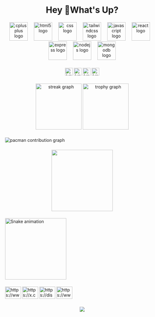 <h1 align="center">Hey 👋What's Up?</h1>

###

<div align="center">
  <img src="https://cdn.jsdelivr.net/gh/devicons/devicon/icons/cplusplus/cplusplus-original.svg" height="60" alt="cplusplus logo"  />
  <img width="12" />
  <img src="https://cdn.jsdelivr.net/gh/devicons/devicon/icons/html5/html5-original.svg" height="60" alt="html5 logo"  />
  <img width="12" />
  <img src="https://cdn.jsdelivr.net/gh/devicons/devicon/icons/css3/css3-original.svg" height="60" alt="css logo"  />
  <img width="12" />
  <img src="https://cdn.jsdelivr.net/gh/devicons/devicon/icons/tailwindcss/tailwindcss-original-wordmark.svg" height="60" alt="tailwindcss logo"  />
  <img width="12" />
  <img src="https://cdn.jsdelivr.net/gh/devicons/devicon/icons/javascript/javascript-original.svg" height="60" alt="javascript logo"  />
  <img width="12" />
  <img src="https://cdn.jsdelivr.net/gh/devicons/devicon/icons/react/react-original.svg" height="60" alt="react logo"  />
  <img width="12" />
  <img src="https://cdn.jsdelivr.net/gh/devicons/devicon/icons/express/express-original.svg" height="60" alt="express logo"  />
  <img width="12" />
  <img src="https://cdn.jsdelivr.net/gh/devicons/devicon/icons/nodejs/nodejs-original.svg" height="60" alt="nodejs logo"  />
  <img width="12" />
  <img src="https://cdn.jsdelivr.net/gh/devicons/devicon/icons/mongodb/mongodb-original.svg" height="60" alt="mongodb logo"  />
</div>

###

<div align="center">
  <img src="https://img.shields.io/static/v1?message=LinkedIn&logo=linkedin&label=&color=0077B5&logoColor=white&labelColor=&style=for-the-badge" height="25" alt="https://www.linkedin.com/in/ghanshyam-saini-115a26257/"  />
  <img src="https://img.shields.io/static/v1?message=Twitter&logo=twitter&label=&color=1DA1F2&logoColor=white&labelColor=&style=for-the-badge" height="25" alt="https://x.com/Ghansh007"  />
  <img src="https://img.shields.io/static/v1?message=Discord&logo=discord&label=&color=7289DA&logoColor=white&labelColor=&style=for-the-badge" height="25" alt="https://discordapp.com/users/1061982619983683624"  />
  <img src="https://img.shields.io/static/v1?message=dev.to&logo=dev.to&label=&color=0A0A0A&logoColor=white&labelColor=&style=for-the-badge" height="25" alt="https://dev.to/ghanshyam_14e989175fc921d"  />
</div>

###

<div align="center">
  <img src="https://streak-stats.demolab.com?user=Ghanshyam-07&locale=en&mode=daily&theme=dracula&hide_border=false&border_radius=5&order=3" height="150" alt="streak graph"  />
  <img src="https://github-profile-trophy.vercel.app?username=Ghanshyam-07&theme=dracula&column=-1&row=1&margin-w=8&margin-h=8&no-bg=false&no-frame=false&order=4" height="150" alt="trophy graph"  />
</div>

###

<picture>
  <source media="(prefers-color-scheme: dark)" srcset="https://raw.githubusercontent.com/Ghanshyam-07/Ghanshyam-07/output/pacman-contribution-graph-dark.svg">
  <source media="(prefers-color-scheme: light)" srcset="https://raw.githubusercontent.com/Ghanshyam-07/Ghanshyam-07/output/pacman-contribution-graph.svg">
  <img alt="pacman contribution graph" src="https://raw.githubusercontent.com/Ghanshyam-07/Ghanshyam-07/output/pacman-contribution-graph.svg">
</picture>

###

<div align="center">
  <img height="200" src=" https://media1.giphy.com/media/v1.Y2lkPTc5MGI3NjExaXU4bnA5d3QzOTJuaDV3eGVyajNvOGlwMTN1ZGQ1ZTI1eDgwNG1uciZlcD12MV9pbnRlcm5hbF9naWZfYnlfaWQmY3Q9Zw/hWzyynpq7gYpao3iwd/giphy.gif"  />
</div>

###

<!-- <img src="https://raw.githubusercontent.com/Ghanshyam-07/Ghanshyam-07/output/snake.svg" alt="Snake animation" /> -->
<img src="https://raw.githubusercontent.com/Ghanshyam-07/Ghanshyam-07/output/snake.gif" alt="Snake animation" height="200" />


###

<div align="left">
  <img src="https://raw.githubusercontent.com/maurodesouza/profile-readme-generator/master/src/assets/icons/social/linkedin/default.svg" width="52" height="40" alt="https://www.linkedin.com/in/ghanshyam-saini-115a26257/"  />
  <img src="https://raw.githubusercontent.com/maurodesouza/profile-readme-generator/master/src/assets/icons/social/twitter/default.svg" width="52" height="40" alt="https://x.com/Ghansh007"  />
  <img src="https://raw.githubusercontent.com/maurodesouza/profile-readme-generator/master/src/assets/icons/social/discord/default.svg" width="52" height="40" alt="https://discordapp.com/users/1061982619983683624"  />
  <img src="https://raw.githubusercontent.com/maurodesouza/profile-readme-generator/master/src/assets/icons/social/instagram/default.svg" width="52" height="40" alt="https://www.instagram.com/iamgs61/?hl=da"  />
</div>

###

<div align="center">
  <img src="https://visitor-badge.laobi.icu/badge?page_id=Ghanshyam-07.Ghanshyam-07&"  />
</div>

###
